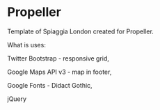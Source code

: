 # Propeller

Template of Spiaggia London created for Propeller.

What is uses:

Twitter Bootstrap - responsive grid,

Google Maps API v3 - map in footer,

Google Fonts - Didact Gothic,

jQuery


